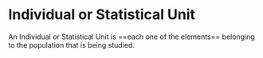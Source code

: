 # Individual or Statistical Unit
An Individual or Statistical Unit is ==each one of the elements== belonging to the population that is being studied.